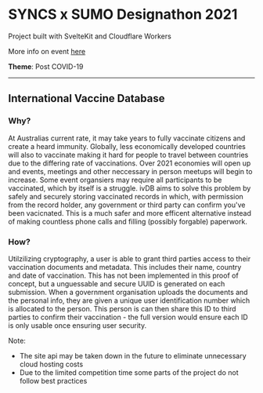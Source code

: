 # SYNCS x SUMO Designathon 2021

Project built with SvelteKit and Cloudflare Workers

More info on event [here](https://www.facebook.com/events/247932863641610)

**Theme**: Post COVID-19

---

<h2>International Vaccine Database</h2>

<h3>Why?</h3>
<p>
    At Australias current rate, it may take years to fully vaccinate citizens and create a heard immunity. 
    Globally, less economically developed countries will also to vaccinate making it hard for people to travel between countries due to the differing rate of vaccinations.
    Over 2021 economies will open up and events, meetings and other neccessary in person meetups will begin to increase. Some event organsiers may require all participants to be vaccinated, which by itself is a struggle.
    ivDB aims to solve this problem by safely and securely storing vaccinated records in which, with permission from the record holder, any government or third party can confirm you've been vacicnated.
    This is a much safer and more efficent alternative instead of making countless phone calls and filling (possibly forgable) paperwork.
</p>

<h3>How?</h3>
<p>
    Utilzilizing cryptography, a user is able to grant third parties access to their vaccination documents and metadata. This includes their name, country and date of vaccination.
    This has not been implemented in this proof of concept, but a unguessable and secure UUID is generated on each submission.
    When a government organisation uploads the documents and the personal info, they are given a unique user identification number which is allocated to the person.
    This person is can then share this ID to third parties to confirm their vaccination - the full version would ensure each ID is only usable once ensuring user security.
</p>


Note: 
 - The site api may be taken down in the future to eliminate unnecessary cloud hosting costs
 - Due to the limited competition time some parts of the project do not follow best practices